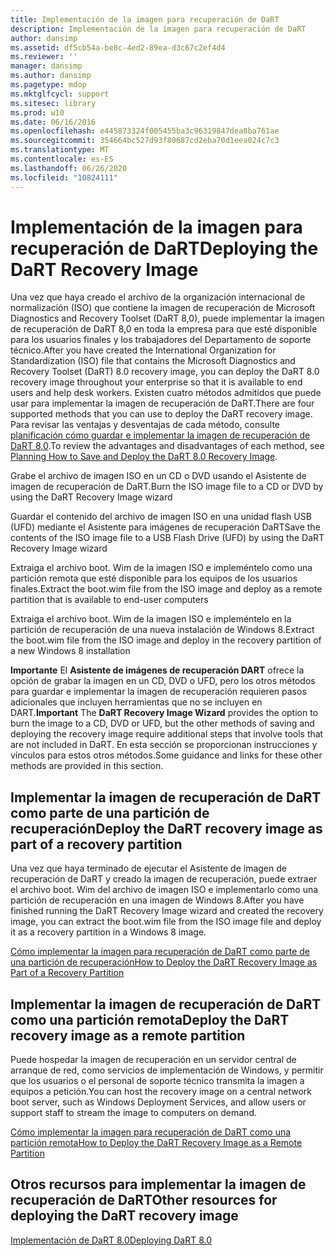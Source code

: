 ```yaml
---
title: Implementación de la imagen para recuperación de DaRT
description: Implementación de la imagen para recuperación de DaRT
author: dansimp
ms.assetid: df5cb54a-be8c-4ed2-89ea-d3c67c2ef4d4
ms.reviewer: ''
manager: dansimp
ms.author: dansimp
ms.pagetype: mdop
ms.mktglfcycl: support
ms.sitesec: library
ms.prod: w10
ms.date: 06/16/2016
ms.openlocfilehash: e445873324f005455ba3c96319847dea8ba761ae
ms.sourcegitcommit: 354664bc527d93f80687cd2eba70d1eea024c7c3
ms.translationtype: MT
ms.contentlocale: es-ES
ms.lasthandoff: 06/26/2020
ms.locfileid: "10824111"
---
```

# <span data-ttu-id="64a67-103">Implementación de la imagen para recuperación de DaRT</span><span class="sxs-lookup"><span data-stu-id="64a67-103">Deploying the DaRT Recovery Image</span></span>


<span data-ttu-id="64a67-104">Una vez que haya creado el archivo de la organización internacional de normalización (ISO) que contiene la imagen de recuperación de Microsoft Diagnostics and Recovery Toolset (DaRT 8,0), puede implementar la imagen de recuperación de DaRT 8,0 en toda la empresa para que esté disponible para los usuarios finales y los trabajadores del Departamento de soporte técnico.</span><span class="sxs-lookup"><span data-stu-id="64a67-104">After you have created the International Organization for Standardization (ISO) file that contains the Microsoft Diagnostics and Recovery Toolset (DaRT) 8.0 recovery image, you can deploy the DaRT 8.0 recovery image throughout your enterprise so that it is available to end users and help desk workers.</span></span> <span data-ttu-id="64a67-105">Existen cuatro métodos admitidos que puede usar para implementar la imagen de recuperación de DaRT.</span><span class="sxs-lookup"><span data-stu-id="64a67-105">There are four supported methods that you can use to deploy the DaRT recovery image.</span></span> <span data-ttu-id="64a67-106">Para revisar las ventajas y desventajas de cada método, consulte [planificación cómo guardar e implementar la imagen de recuperación de DaRT 8,0](planning-how-to-save-and-deploy-the-dart-80-recovery-image-dart-8.md).</span><span class="sxs-lookup"><span data-stu-id="64a67-106">To review the advantages and disadvantages of each method, see [Planning How to Save and Deploy the DaRT 8.0 Recovery Image](planning-how-to-save-and-deploy-the-dart-80-recovery-image-dart-8.md).</span></span>

<span data-ttu-id="64a67-107">Grabe el archivo de imagen ISO en un CD o DVD usando el Asistente de imagen de recuperación de DaRT.</span><span class="sxs-lookup"><span data-stu-id="64a67-107">Burn the ISO image file to a CD or DVD by using the DaRT Recovery Image wizard</span></span>

<span data-ttu-id="64a67-108">Guardar el contenido del archivo de imagen ISO en una unidad flash USB (UFD) mediante el Asistente para imágenes de recuperación DaRT</span><span class="sxs-lookup"><span data-stu-id="64a67-108">Save the contents of the ISO image file to a USB Flash Drive (UFD) by using the DaRT Recovery Image wizard</span></span>

<span data-ttu-id="64a67-109">Extraiga el archivo boot. Wim de la imagen ISO e impleméntelo como una partición remota que esté disponible para los equipos de los usuarios finales.</span><span class="sxs-lookup"><span data-stu-id="64a67-109">Extract the boot.wim file from the ISO image and deploy as a remote partition that is available to end-user computers</span></span>

<span data-ttu-id="64a67-110">Extraiga el archivo boot. Wim de la imagen ISO e impleméntelo en la partición de recuperación de una nueva instalación de Windows 8.</span><span class="sxs-lookup"><span data-stu-id="64a67-110">Extract the boot.wim file from the ISO image and deploy in the recovery partition of a new Windows 8 installation</span></span>

<span data-ttu-id="64a67-111">**Importante**  El **Asistente de imágenes de recuperación DART** ofrece la opción de grabar la imagen en un CD, DVD o UFD, pero los otros métodos para guardar e implementar la imagen de recuperación requieren pasos adicionales que incluyen herramientas que no se incluyen en DART.</span><span class="sxs-lookup"><span data-stu-id="64a67-111">**Important** The **DaRT Recovery Image Wizard** provides the option to burn the image to a CD, DVD or UFD, but the other methods of saving and deploying the recovery image require additional steps that involve tools that are not included in DaRT.</span></span> <span data-ttu-id="64a67-112">En esta sección se proporcionan instrucciones y vínculos para estos otros métodos.</span><span class="sxs-lookup"><span data-stu-id="64a67-112">Some guidance and links for these other methods are provided in this section.</span></span>

 

## <span data-ttu-id="64a67-113">Implementar la imagen de recuperación de DaRT como parte de una partición de recuperación</span><span class="sxs-lookup"><span data-stu-id="64a67-113">Deploy the DaRT recovery image as part of a recovery partition</span></span>


<span data-ttu-id="64a67-114">Una vez que haya terminado de ejecutar el Asistente de imagen de recuperación de DaRT y creado la imagen de recuperación, puede extraer el archivo boot. Wim del archivo de imagen ISO e implementarlo como una partición de recuperación en una imagen de Windows 8.</span><span class="sxs-lookup"><span data-stu-id="64a67-114">After you have finished running the DaRT Recovery Image wizard and created the recovery image, you can extract the boot.wim file from the ISO image file and deploy it as a recovery partition in a Windows 8 image.</span></span>

[<span data-ttu-id="64a67-115">Cómo implementar la imagen para recuperación de DaRT como parte de una partición de recuperación</span><span class="sxs-lookup"><span data-stu-id="64a67-115">How to Deploy the DaRT Recovery Image as Part of a Recovery Partition</span></span>](how-to-deploy-the-dart-recovery-image-as-part-of-a-recovery-partition-dart-8.md)

## <span data-ttu-id="64a67-116">Implementar la imagen de recuperación de DaRT como una partición remota</span><span class="sxs-lookup"><span data-stu-id="64a67-116">Deploy the DaRT recovery image as a remote partition</span></span>


<span data-ttu-id="64a67-117">Puede hospedar la imagen de recuperación en un servidor central de arranque de red, como servicios de implementación de Windows, y permitir que los usuarios o el personal de soporte técnico transmita la imagen a equipos a petición.</span><span class="sxs-lookup"><span data-stu-id="64a67-117">You can host the recovery image on a central network boot server, such as Windows Deployment Services, and allow users or support staff to stream the image to computers on demand.</span></span>

[<span data-ttu-id="64a67-118">Cómo implementar la imagen para recuperación de DaRT como una partición remota</span><span class="sxs-lookup"><span data-stu-id="64a67-118">How to Deploy the DaRT Recovery Image as a Remote Partition</span></span>](how-to-deploy-the-dart-recovery-image-as-a-remote-partition-dart-8.md)

## <span data-ttu-id="64a67-119">Otros recursos para implementar la imagen de recuperación de DaRT</span><span class="sxs-lookup"><span data-stu-id="64a67-119">Other resources for deploying the DaRT recovery image</span></span>


[<span data-ttu-id="64a67-120">Implementación de DaRT 8.0</span><span class="sxs-lookup"><span data-stu-id="64a67-120">Deploying DaRT 8.0</span></span>](deploying-dart-80-dart-8.md)

 

 





